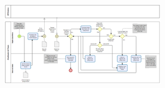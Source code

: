 ![Diagrama de Processos (BPM) - Atualização de Preços](https://github.com/eduardovk/game-oferta-docs/blob/master/BPM_Precos.png?raw=true)